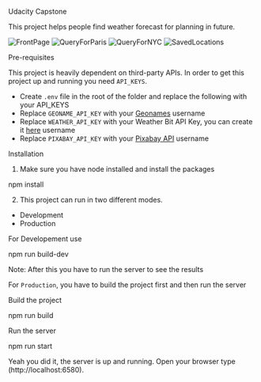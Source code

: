Udacity Capstone

 This project helps people find weather forecast for planning in future.

![FrontPage](https://github.com/iamrahull/Traveller/blob/master/Project%20ScreenShots/FrontPage.jpg?raw=true)
![QueryForParis](https://github.com/iamrahull/Traveller/blob/master/Project%20ScreenShots/Query%20For%20Paris.jpg?raw=true)
![QueryForNYC](https://github.com/iamrahull/Traveller/blob/master/Project%20ScreenShots/Query%20for%20New%20York%20City.jpg?raw=true)
![SavedLocations](https://github.com/iamrahull/Traveller/blob/master/Project%20ScreenShots/Viewing%20Saved%20Locations.jpg?raw=true)

 Pre-requisites

This project is heavily dependent on third-party APIs. In order to get this project up and running you need `API_KEYS`.

- Create `.env` file in the root of the folder and replace the following with your API_KEYS
- Replace `GEONAME_API_KEY` with your [Geonames](http://www.geonames.org/export/web-services.html) username
- Replace `WEATHER_API_KEY` with your Weather Bit API Key, you can create it [here](https://www.weatherbit.io/account/create) username
- Replace `PIXABAY_API_KEY` with your [Pixabay API](https://pixabay.com/api/docs/) username

 Installation

1. Make sure you have node installed and install the packages


npm install


2. This project can run in two different modes.

- Development
- Production

For Developement use


npm run build-dev


Note: After this you have to run the server to see the results

For `Production`, you have to build the project first and then run the server

 Build the project


npm run build


 Run the server


npm run start

Yeah you did it, the server is up and running. Open your browser type (http://localhost:6580).
